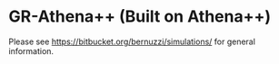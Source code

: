 GR-Athena++ (Built on Athena++)
===============================
Please see https://bitbucket.org/bernuzzi/simulations/ for general information.

